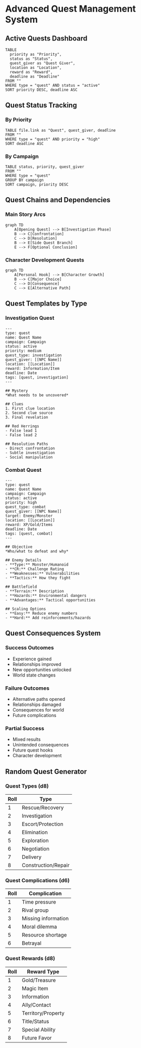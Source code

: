 # Advanced Quest Management System

## Active Quests Dashboard
```dataview
TABLE
  priority as "Priority",
  status as "Status",
  quest_giver as "Quest Giver",
  location as "Location",
  reward as "Reward",
  deadline as "Deadline"
FROM ""
WHERE type = "quest" AND status = "active"
SORT priority DESC, deadline ASC
```

## Quest Status Tracking

### By Priority
```dataview
TABLE file.link as "Quest", quest_giver, deadline
FROM ""
WHERE type = "quest" AND priority = "high"
SORT deadline ASC
```

### By Campaign
```dataview
TABLE status, priority, quest_giver
FROM ""
WHERE type = "quest"
GROUP BY campaign
SORT campaign, priority DESC
```

## Quest Chains and Dependencies

### Main Story Arcs
```mermaid
graph TD
    A[Opening Quest] --> B[Investigation Phase]
    B --> C[Confrontation]
    C --> D[Resolution]
    B --> E[Side Quest Branch]
    E --> F[Optional Conclusion]
```

### Character Development Quests
```mermaid
graph TD
    A[Personal Hook] --> B[Character Growth]
    B --> C[Major Choice]
    C --> D[Consequence]
    C --> E[Alternative Path]
```

## Quest Templates by Type

### Investigation Quest
```
---
type: quest
name: Quest Name
campaign: Campaign
status: active
priority: medium
quest_type: investigation
quest_giver: [[NPC Name]]
location: [[Location]]
reward: Information/Item
deadline: Date
tags: [quest, investigation]
---

## Mystery
*What needs to be uncovered*

## Clues
1. First clue location
2. Second clue source
3. Final revelation

## Red Herrings
- False lead 1
- False lead 2

## Resolution Paths
- Direct confrontation
- Subtle investigation
- Social manipulation
```

### Combat Quest
```
---
type: quest
name: Quest Name
campaign: Campaign
status: active
priority: high
quest_type: combat
quest_giver: [[NPC Name]]
target: Enemy/Monster
location: [[Location]]
reward: XP/Gold/Items
deadline: Date
tags: [quest, combat]
---

## Objective
*Who/what to defeat and why*

## Enemy Details
- **Type:** Monster/Humanoid
- **CR:** Challenge Rating
- **Weaknesses:** Vulnerabilities
- **Tactics:** How they fight

## Battlefield
- **Terrain:** Description
- **Hazards:** Environmental dangers
- **Advantages:** Tactical opportunities

## Scaling Options
- **Easy:** Reduce enemy numbers
- **Hard:** Add reinforcements/hazards
```

## Quest Consequences System

### Success Outcomes
- Experience gained
- Relationships improved
- New opportunities unlocked
- World state changes

### Failure Outcomes
- Alternative paths opened
- Relationships damaged
- Consequences for world
- Future complications

### Partial Success
- Mixed results
- Unintended consequences
- Future quest hooks
- Character development

## Random Quest Generator

### Quest Types (d8)
| Roll | Type |
|------|------|
| 1 | Rescue/Recovery |
| 2 | Investigation |
| 3 | Escort/Protection |
| 4 | Elimination |
| 5 | Exploration |
| 6 | Negotiation |
| 7 | Delivery |
| 8 | Construction/Repair |

### Quest Complications (d6)
| Roll | Complication |
|------|-------------|
| 1 | Time pressure |
| 2 | Rival group |
| 3 | Missing information |
| 4 | Moral dilemma |
| 5 | Resource shortage |
| 6 | Betrayal |

### Quest Rewards (d8)
| Roll | Reward Type |
|------|------------|
| 1 | Gold/Treasure |
| 2 | Magic Item |
| 3 | Information |
| 4 | Ally/Contact |
| 5 | Territory/Property |
| 6 | Title/Status |
| 7 | Special Ability |
| 8 | Future Favor |
